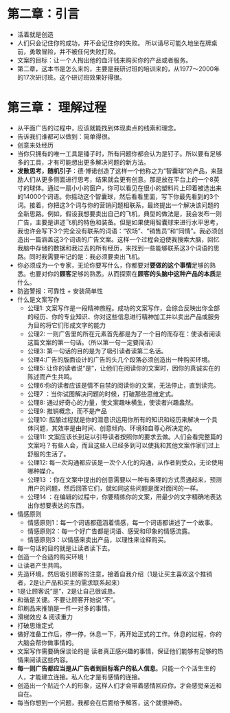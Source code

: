 # 第二章：引言
- 活着就是创造
- 人们只会记住你的成功，并不会记住你的失败。 所以请尽可能久地坐在牌桌前，勇敢冒险，并不被任何失败打败。
- 文案的目标：让一个人掏出他的血汗钱来购买你的产品或者服务。
- 第二章，这本书是怎么来的，主要是我研讨班的培训来的，从1977～2000年的17次研讨班。这个研讨班效果好得很。
# 第三章： 理解过程
- 从平面广告的过程中，应该就能找到体现卖点的线索和理念。
- 告诉我们谁都可以做到：简单得很。
- 创意来处经历
- 当你只拥有的唯一工具是锤子时，所有问题你都会认为是钉子。所以要有足够多的工具，才有可能想出更多解决问题的新方法。
- **发散思考，随机引子**：德·博诺创造了这样一个他称之为“智囊球”的产品，来鼓励人们从更多侧面进行思考，结果就会更有创意。那是放在平台上的一个8英寸的球体。通过一扇小小的窗户，你可以看见在很小的塑料片上印着被选出来的14000个词语。你摇动这个智囊球，然后看看里面，写下你最先看到的3个词。接着，你把这3个词与你的营销问题相联系，最终提出一个解决该问题的全新思路。例如，假设我想要卖出自己的飞机，典型的做法是，我会发布一则广告，主要是讲述飞机的特色和装备。但是如果使用智囊球来进行水平思考，我也许会写下3个完全没有联系的词语：“农场”、“销售员”和“同情”。我必须创造出一篇涵盖这3个词语的广告文案。这样一个过程会迫使我搜索大脑，回忆我脑中存储的数据和我过去的所有经历，来找到一些能够联系这3个词语的思路。同时我需要牢记的是：我必须要卖出飞机。 
- 你必须成为一个专家，无论你要写什么，你都要对**要做的这个事情**足够的熟悉。也要对你的**顾客**足够的熟悉。从而探索在**顾客的头脑中这种产品的本质**是什么。
- 防盗警报：可靠性 + 安装简单性
- 什么是文案写作
	- 公理1:     文案写作是一段精神旅程。成功的文案写作，会综合反映出你全部的经历、你的专业知识、你对这些信息进行精神加工并以卖出产品或服务为目的将它们形成文字的能力
	- 公理2: 一则广告里的所在元素首先都是为了一个目的而存在：使读者阅读这篇文案的第一句话。（所以第一句一定要简洁）
	- 公理3: 第一句话的目的是为了吸引读者读第二名话。
	- 公理4:广告的版面设计的广告的头几个段落必须创造出一种购买环境。
	- 公理5: 让你的读者说“是”，让他们在阅读你的文案时，因你的真诚实在的陈述而产生共鸣。
	- 公理6:你的读者应该是情不自禁的阅读你的文案，无法停止，直到读完。
	- 公理7 ：当你试图解决问题的时候，打破那些思维定式。 
	- 公理8: 通过好奇心的力量，使文案趣味横生，使读者兴趣盎然。
	- 公理9: 推销概念，而不是产品
	- 公理10: 酝酿过程就是你的潜意识运用你所有的知识和经历来解决一个具体问题，其效率是由时间、创意倾向、环境和自尊心所决定的。
	- 公理11: 文案应该长到足以引导读者按照你的要求去做。人们会看完整篇的文案吗？有些人会，而且这些人已经多到可以使我和其他文案作家们过上舒服的生活了。 
	- 公理12: 每一次沟通都应该是一次个人化的沟通，从作者到受众，无论使用哪种媒介。
	- 公理13 ：你在文案中提出的创意需要以一种有条理的方式贯通起来，预测用户的问题，然后回答它们，就如同这些问题是面对面问的一样。 
	- 公理14 ：在编辑的过程中，你要精练你的文案，用最少的文字精确地表达出你想要表达的东西。
- 情感原则
	- 情感原则1：每一个词语都蕴涵着情感，每一个词语都讲述了一个故事。 
	- 情感原则2：每一个好广告都是词语、感受和印象的情感流露。 
	- 情感原则3：以情感来卖出产品，以理性来诠释购买。 
- 每一句话的目的就是让读者读下去。
- 创造一个合适的购买环境！
- 让读者产生共鸣。
- 先造环境，然后吸引顾客的注意，接着自我介绍（1是让买主喜欢这个推销者，2是让产品和买主的需求联系起来）
- 1是让顾客说“是”，2是让自己很诚恳。
- 和谐是关键。不要让顾客开始说“不”。
- 印刷品来推销是一件一对多的事情。
- 滑梯效应 & 阅读重力
- 打破思维定式
- 做好准备工作后，停一停，休息一下，再开始正式的工作。休息的过程，你的大脑会帮你做事情的。
- 文案写作需要确保谈论的是 读者真正感兴趣的事情，保证他们能够有足够的热情来阅读这些内容。
- **每一则广告都应当是从广告者到目标客户的私人信息**。只能一个个活生生的人，才能建立连接。私人化才是有感情的连接。
- 创造出一个贴近个人的形象，这样人们才会带着感情回应你，才会感觉亲近和自在。
- 每当你想到一个问题，我都会在后面给予解答，这个就很神奇。